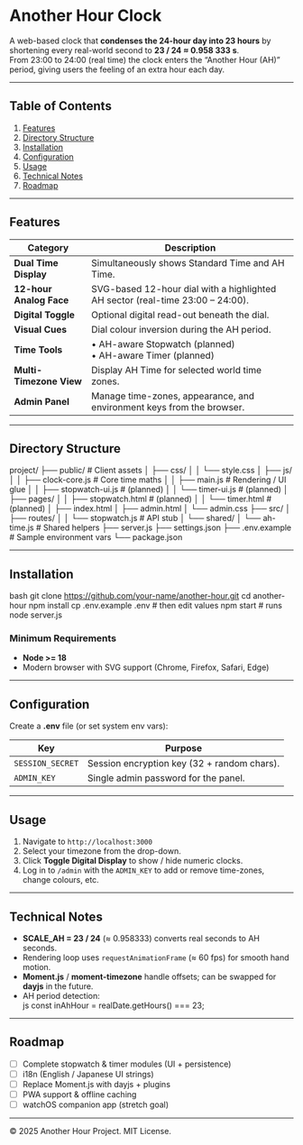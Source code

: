 
# Another Hour Clock

A web-based clock that **condenses the 24-hour day into 23 hours** by shortening every real-world second to **23 / 24 ≈ 0.958 333 s**.  
From 23:00 to 24:00 (real time) the clock enters the “Another Hour (AH)” period, giving users the feeling of an extra hour each day.

---

## Table of Contents
1. [Features](#features)  
2. [Directory Structure](#directory-structure)  
3. [Installation](#installation)  
4. [Configuration](#configuration)  
5. [Usage](#usage)  
6. [Technical Notes](#technical-notes)  
7. [Roadmap](#roadmap)  

---

## Features
| Category | Description |
| -------- | ----------- |
| **Dual Time Display** | Simultaneously shows Standard Time and AH Time. |
| **12-hour Analog Face** | SVG-based 12-hour dial with a highlighted AH sector (real-time 23:00 – 24:00). |
| **Digital Toggle** | Optional digital read-out beneath the dial. |
| **Visual Cues** | Dial colour inversion during the AH period. |
| **Time Tools** | • AH-aware Stopwatch (planned)<br>• AH-aware Timer (planned) |
| **Multi-Timezone View** | Display AH Time for selected world time zones. |
| **Admin Panel** | Manage time-zones, appearance, and environment keys from the browser. |

---

## Directory Structure

project/
├── public/                  # Client assets
│   ├── css/
│   │   └── style.css
│   ├── js/
│   │   ├── clock-core.js    # Core time maths
│   │   ├── main.js          # Rendering / UI glue
│   │   ├── stopwatch-ui.js  # (planned)
│   │   └── timer-ui.js      # (planned)
│   ├── pages/
│   │   ├── stopwatch.html   # (planned)
│   │   └── timer.html       # (planned)
│   ├── index.html
│   ├── admin.html
│   └── admin.css
├── src/
│   ├── routes/
│   │   └── stopwatch.js     # API stub
│   └── shared/
│       └── ah-time.js       # Shared helpers
├── server.js
├── settings.json
├── .env.example             # Sample environment vars
└── package.json


---

## Installation
bash
git clone https://github.com/your-name/another-hour.git
cd another-hour
npm install
cp .env.example .env   # then edit values
npm start              # runs node server.js


### Minimum Requirements
* **Node >= 18**
* Modern browser with SVG support (Chrome, Firefox, Safari, Edge)

---

## Configuration
Create a **.env** file (or set system env vars):

| Key | Purpose |
| --- | ------- |
| `SESSION_SECRET` | Session encryption key (32 + random chars). |
| `ADMIN_KEY` | Single admin password for the panel. |

---

## Usage
1. Navigate to `http://localhost:3000`  
2. Select your timezone from the drop-down.  
3. Click **Toggle Digital Display** to show / hide numeric clocks.  
4. Log in to `/admin` with the `ADMIN_KEY` to add or remove time-zones, change colours, etc.

---

## Technical Notes
* **SCALE_AH = 23 / 24** (≈ 0.958333) converts real seconds to AH seconds.  
* Rendering loop uses `requestAnimationFrame` (≈ 60 fps) for smooth hand motion.  
* **Moment.js** / **moment-timezone** handle offsets; can be swapped for **dayjs** in the future.  
* AH period detection:  
  js
  const inAhHour = realDate.getHours() === 23;


---

## Roadmap
- [ ] Complete stopwatch & timer modules (UI + persistence)  
- [ ] i18n (English / Japanese UI strings)  
- [ ] Replace Moment.js with dayjs + plugins  
- [ ] PWA support & offline caching  
- [ ] watchOS companion app (stretch goal)

---

© 2025 Another Hour Project. MIT License.

